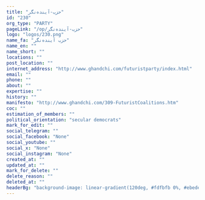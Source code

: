 ```yaml
---
title: "حزب-آینده‌نگر"
id: "230"
org_type: "PARTY"
pageLink: "/op/حزب-آینده‌نگر"
logo: "logos/230.png"
name_fa: "حزب آینده‌نگر"
name_en: ""
name_short: ""
locations: ""
post_location: ""
internet_address: "http://www.ghandchi.com/futuristparty/index.html"
email: ""
phone: ""
about: ""
expertise: ""
history: ""
manifesto: "http://www.ghandchi.com/309-FuturistCoalitions.htm"
coc: ""
estimation_of_members: ""
political_orientation: "secular democrats"
mark_for_edit: ""
social_telegram: ""
social_facebook: "None"
social_youtube: ""
social_x: "None"
social_instagram: "None"
created_at: ""
updated_at: ""
mark_for_delete: ""
delete_reason: ""
deleted_at: ""
headerBg: "background-image: linear-gradient(120deg, #fdfbfb 0%, #ebedee 100%);"
---
```

